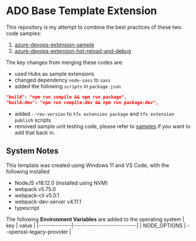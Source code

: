 # ADO Base Template Extension

This repository is my attempt to combine the best practices of these two code samples:
1. [azure-devops-extension-sample](https://github.com/microsoft/azure-devops-extension-sample)
2. [azure-devops-extension-hot-reload-and-debug](https://github.com/microsoft/azure-devops-extension-hot-reload-and-debug)

The key changes from merging these codes are:
- used Hubs as sample extensions
- changed dependency `node-sass` to `sass`
- added the following `scripts` in `package.json`
```json
"build": "npm run compile && npm run package",
"build:dev": "npm run compile:dev && npm run package:dev",
```
- added `--rev-version` to `tfx extension package` and `tfx extension publish` scripts
- removed sample unit testing code, please refer to [samples](https://github.com/microsoft/azure-devops-extension-sample) if you want to add that back in.

## System Notes
This template was created using Windows 11 and VS Code, with the following installed
- NodeJS v18.12.0 (installed using NVM)
- webpack v5.75.0
- webpack-cli v5.0.1
- webpack-dev-server v4.11.1
- typescript

The following **Environment Variables** are added to the operating system
| key          | value                     |
|--------------|---------------------------|
| NODE_OPTIONS | --openssl-legacy-provider |